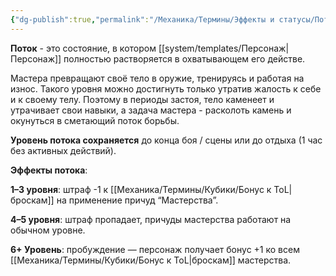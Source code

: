 ```yaml
---
{"dg-publish":true,"permalink":"/Механика/Термины/Эффекты и статусы/Поток/","noteIcon":"","created":"2025-08-21T13:47:36.105+03:00","updated":"2025-09-04T12:10:45.286+03:00"}
---
```




**Поток** - это состояние, в котором [[system/templates/Персонаж\|Персонаж]] полностью растворяется в охватывающем его действе. 

Мастера превращают своё тело в оружие, тренируясь и работая на износ. Такого уровня можно достигнуть только утратив жалость к себе и к своему телу. Поэтому в периоды застоя, тело каменеет и утрачивает свои навыки, а задача мастера - расколоть камень и окунуться в сметающий поток борьбы. 

**Уровень потока сохраняется** до конца боя / сцены или до отдыха (1 час без активных действий).


**Эффекты потока**:

**1–3 уровня**: штраф -1 к [[Механика/Термины/Кубики/Бонус к ToL\|броскам]] на применение причуд “Мастерства”. 

**4–5 уровня**: штраф пропадает, причуды мастерства работают на обычном уровне. 

**6+ Уровень**: пробуждение — персонаж получает бонус +1 ко всем [[Механика/Термины/Кубики/Бонус к ToL\|броскам]] мастерства.